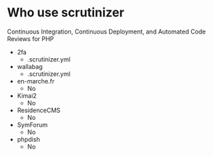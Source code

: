 Who use scrutinizer
===

Continuous Integration, Continuous Deployment, and Automated Code Reviews for PHP


- 2fa
    + .scrutinizer.yml
- wallabag
    + .scrutinizer.yml
- en-marche.fr
    + No
- Kimai2
    + No
- ResidenceCMS
    + No
- SymForum
    + No
- phpdish
    + No